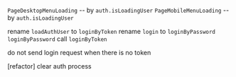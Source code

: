`PageDesktopMenuLoading` -- by `auth.isLoadingUser`
`PageMobileMenuLoading` -- by `auth.isLoadingUser`

rename `loadAuthUser` to `loginByToken`
rename `login` to `loginByPassword`
`loginByPassword` call `loginByToken`

do not send login request when there is no token

[refactor] clear auth process
